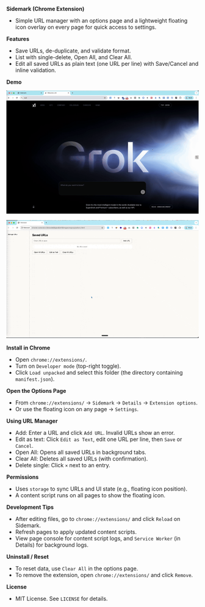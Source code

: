 **Sidemark (Chrome Extension)**

- Simple URL manager with an options page and a lightweight floating icon overlay on every page for quick access to settings.

**Features**
- Save URLs, de-duplicate, and validate format.
- List with single-delete, Open All, and Clear All.
- Edit all saved URLs as plain text (one URL per line) with Save/Cancel and inline validation.

**Demo**

![Sidemark demo](assets/demo.gif)

![Sidemark demo 2](assets/demo2.gif)

**Install in Chrome**
- Open `chrome://extensions/`.
- Turn on `Developer mode` (top-right toggle).
- Click `Load unpacked` and select this folder (the directory containing `manifest.json`).

**Open the Options Page**
- From `chrome://extensions/` → `Sidemark` → `Details` → `Extension options`.
- Or use the floating icon on any page → `Settings`.

**Using URL Manager**
- Add: Enter a URL and click `Add URL`. Invalid URLs show an error.
- Edit as text: Click `Edit as Text`, edit one URL per line, then `Save` or `Cancel`.
- Open All: Opens all saved URLs in background tabs.
- Clear All: Deletes all saved URLs (with confirmation).
- Delete single: Click `×` next to an entry.

**Permissions**
- Uses `storage` to sync URLs and UI state (e.g., floating icon position).
- A content script runs on all pages to show the floating icon.

**Development Tips**
- After editing files, go to `chrome://extensions/` and click `Reload` on Sidemark.
- Refresh pages to apply updated content scripts.
- View page console for content script logs, and `Service Worker` (in Details) for background logs.

**Uninstall / Reset**
- To reset data, use `Clear All` in the options page.
- To remove the extension, open `chrome://extensions/` and click `Remove`.

**License**
- MIT License. See `LICENSE` for details.
